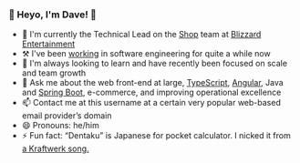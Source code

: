 ### 👋 Heyo, I'm Dave! 👋

- 🔭 I'm currently the Technical Lead on the [Shop](https://shop.battle.net/) team at [Blizzard Entertainment](https://github.com/blizzard)
- ⚒ I've been [working](https://www.linkedin.com/in/dschless/) in software engineering for quite a while now
- 🌱 I'm always looking to learn and have recently been focused on scale and team growth
- 💬 Ask me about the web front-end at large, [TypeScript](https://github.com/microsoft/TypeScript/), [Angular](https://github.com/angular/angular), Java and [Spring Boot](https://github.com/spring-projects/spring-boot), e-commerce, and improving operational excellence
- 📫 Contact me at this username at a certain very popular web-based email provider’s domain
- 😄 Pronouns: he/him
- ⚡ Fun fact: “Dentaku” is Japanese for pocket calculator. I nicked it from [a Kraftwerk song.](https://youtu.be/ZbmFeXTN7GA)</a>

<!--
**dentaku/dentaku** is a ✨ _special_ ✨ repository because its `README.md` (this file) appears on your GitHub profile.

Here are some ideas to get you started:

- 🔭 I’m currently working on ...
- 🌱 I’m currently learning ...
- 👯 I’m looking to collaborate on ...
- 🤔 I’m looking for help with ...
- 💬 Ask me about ...
- 📫 How to reach me: ...
- 😄 Pronouns: ...
- ⚡ Fun fact: ...
-->
